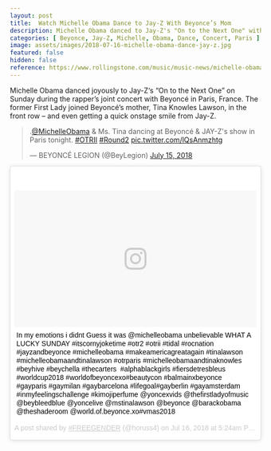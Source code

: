```yaml
---
layout: post
title:  Watch Michelle Obama Dance to Jay-Z With Beyonce’s Mom
description: Michelle Obama danced to Jay-Z's "On to the Next One" with Beyoncé's mother, Tina Knowles, during the Carters; concert in Paris, France.
categories: [ Beyonce, Jay-Z, Michelle, Obama, Dance, Concert, Paris ]
image: assets/images/2018-07-16-michelle-obama-dance-jay-z.jpg
featured: false
hidden: false
reference: https://www.rollingstone.com/music/music-news/michelle-obama-jay-z-beyonces-mom-699757/
---
```

Michelle Obama danced joyously to Jay-Z‘s “On to the Next One” on Sunday during the rapper’s joint concert with Beyoncé in Paris, France. The former First Lady joined Beyoncé’s mother, Tina Knowles Lawson, in the front row – and even getting a quick onstage smile from Jay-Z.

<blockquote class="twitter-tweet" data-lang="en"><p lang="en" dir="ltr">.<a href="https://twitter.com/MichelleObama?ref_src=twsrc%5Etfw">@MichelleObama</a> &amp; Ms. Tina dancing at Beyoncé &amp; JAY-Z&#39;s show in Paris tonight. <a href="https://twitter.com/hashtag/OTRII?src=hash&amp;ref_src=twsrc%5Etfw">#OTRII</a> <a href="https://twitter.com/hashtag/Round2?src=hash&amp;ref_src=twsrc%5Etfw">#Round2</a> <a href="https://t.co/lQsAnmzhtg">pic.twitter.com/lQsAnmzhtg</a></p>&mdash; BEYONCÉ LEGION (@BeyLegion) <a href="https://twitter.com/BeyLegion/status/1018614314666807296?ref_src=twsrc%5Etfw">July 15, 2018</a></blockquote> <script async src="https://platform.twitter.com/widgets.js" charset="utf-8"></script> 

<blockquote class="instagram-media" data-instgrm-captioned data-instgrm-permalink="https://www.instagram.com/p/BlSs-13jJrs/" data-instgrm-version="9" style=" background:#FFF; border:0; border-radius:3px; box-shadow:0 0 1px 0 rgba(0,0,0,0.5),0 1px 10px 0 rgba(0,0,0,0.15); margin: 1px; max-width:540px; min-width:326px; padding:0; width:99.375%; width:-webkit-calc(100% - 2px); width:calc(100% - 2px);"><div style="padding:8px;"> <div style=" background:#F8F8F8; line-height:0; margin-top:40px; padding:28.194444444444443% 0; text-align:center; width:100%;"> <div style=" background:url(data:image/png;base64,iVBORw0KGgoAAAANSUhEUgAAACwAAAAsCAMAAAApWqozAAAABGdBTUEAALGPC/xhBQAAAAFzUkdCAK7OHOkAAAAMUExURczMzPf399fX1+bm5mzY9AMAAADiSURBVDjLvZXbEsMgCES5/P8/t9FuRVCRmU73JWlzosgSIIZURCjo/ad+EQJJB4Hv8BFt+IDpQoCx1wjOSBFhh2XssxEIYn3ulI/6MNReE07UIWJEv8UEOWDS88LY97kqyTliJKKtuYBbruAyVh5wOHiXmpi5we58Ek028czwyuQdLKPG1Bkb4NnM+VeAnfHqn1k4+GPT6uGQcvu2h2OVuIf/gWUFyy8OWEpdyZSa3aVCqpVoVvzZZ2VTnn2wU8qzVjDDetO90GSy9mVLqtgYSy231MxrY6I2gGqjrTY0L8fxCxfCBbhWrsYYAAAAAElFTkSuQmCC); display:block; height:44px; margin:0 auto -44px; position:relative; top:-22px; width:44px;"></div></div> <p style=" margin:8px 0 0 0; padding:0 4px;"> <a href="https://www.instagram.com/p/BlSs-13jJrs/" style=" color:#000; font-family:Arial,sans-serif; font-size:14px; font-style:normal; font-weight:normal; line-height:17px; text-decoration:none; word-wrap:break-word;" target="_blank">In my emotions i didnt Guess it was @michelleobama unbelievable WHAT A LUCKY SUNDAY #itscornyjoketime #otr2 #otrii #tidal #rocnation #jayzandbeyonce #michelleobama #makeamericagreatagain #tinalawson #michelleobamaandtinalawson #otrparis #michelleobamaandtinaknowles #beyhive #beychella #thecarters  #alphablackgirls #fiersdetresbleus #worldcup2018 #worldofbeyoncexo#beautycon #balmainxbeyonce  #gayparis #gaymilan #gaybarcelona #lifegoal#gayberlin #gayamsterdam #inmyfeelingschallenge #kimojiperfume @yoncexvids @thefirstladyofmusic @beybleedblue @yoncelive @mstinalawson @beyonce @barackobama @theshaderoom @world.of.beyonce.xo#vmas2018</a></p> <p style=" color:#c9c8cd; font-family:Arial,sans-serif; font-size:14px; line-height:17px; margin-bottom:0; margin-top:8px; overflow:hidden; padding:8px 0 7px; text-align:center; text-overflow:ellipsis; white-space:nowrap;">A post shared by <a href="https://www.instagram.com/horuss4/" style=" color:#c9c8cd; font-family:Arial,sans-serif; font-size:14px; font-style:normal; font-weight:normal; line-height:17px;" target="_blank"> #FREEGENDER</a> (@horuss4) on <time style=" font-family:Arial,sans-serif; font-size:14px; line-height:17px;" datetime="2018-07-16T12:24:02+00:00">Jul 16, 2018 at 5:24am PDT</time></p></div></blockquote> <script async defer src="//www.instagram.com/embed.js"></script>
